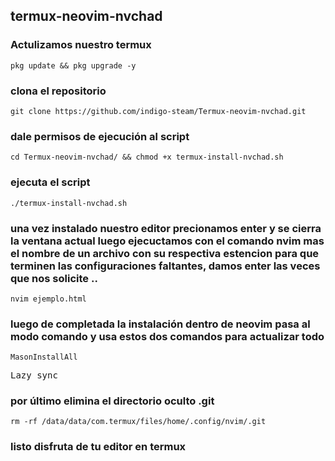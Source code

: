## termux-neovim-nvchad 

### **Actulizamos nuestro termux**

<pre><code>pkg update && pkg upgrade -y</code></pre>


### **clona el repositorio**

<pre><code>git clone https://github.com/indigo-steam/Termux-neovim-nvchad.git </code></pre>
### dale permisos de ejecución al script
<pre><code>cd Termux-neovim-nvchad/ && chmod +x termux-install-nvchad.sh</pre></code>
### ejecuta el script 

<pre><code>./termux-install-nvchad.sh</code></pre>

### una vez instalado nuestro editor precionamos enter y se cierra la ventana actual luego ejecuctamos con el comando nvim mas el nombre de un archivo con su respectiva estencion para que terminen las configuraciones faltantes, damos enter las veces que nos solicite ..

<prer><code>nvim ejemplo.html</pre></code>

### luego de completada la instalación dentro de neovim pasa al modo comando y usa estos dos comandos para actualizar todo 

<pre><code>MasonInstallAll</pre></code>


<pre><code></code>Lazy sync</pre></code>

### por último elimina el directorio oculto .git 

<pre><code>rm -rf /data/data/com.termux/files/home/.config/nvim/.git</code></pre>

### listo disfruta de tu editor en termux 
